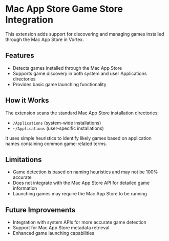 # Mac App Store Game Store Integration

This extension adds support for discovering and managing games installed through the Mac App Store in Vortex.

## Features

- Detects games installed through the Mac App Store
- Supports game discovery in both system and user Applications directories
- Provides basic game launching functionality

## How it Works

The extension scans the standard Mac App Store installation directories:
- `/Applications` (system-wide installations)
- `~/Applications` (user-specific installations)

It uses simple heuristics to identify likely games based on application names containing common game-related terms.

## Limitations

- Game detection is based on naming heuristics and may not be 100% accurate
- Does not integrate with the Mac App Store API for detailed game information
- Launching games may require the Mac App Store to be running

## Future Improvements

- Integration with system APIs for more accurate game detection
- Support for Mac App Store metadata retrieval
- Enhanced game launching capabilities